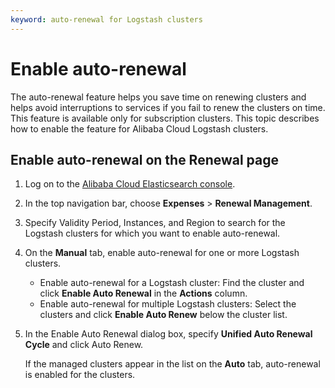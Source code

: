 ```yaml
---
keyword: auto-renewal for Logstash clusters
---
```


# Enable auto-renewal

The auto-renewal feature helps you save time on renewing clusters and helps avoid interruptions to services if you fail to renew the clusters on time. This feature is available only for subscription clusters. This topic describes how to enable the feature for Alibaba Cloud Logstash clusters.

## Enable auto-renewal on the Renewal page

1.  Log on to the [Alibaba Cloud Elasticsearch console](https://elasticsearch.console.aliyun.com/#/home).

2.  In the top navigation bar, choose **Expenses** \> **Renewal Management**.

3.  Specify Validity Period, Instances, and Region to search for the Logstash clusters for which you want to enable auto-renewal.

4.  On the **Manual** tab, enable auto-renewal for one or more Logstash clusters.

    -   Enable auto-renewal for a Logstash cluster: Find the cluster and click **Enable Auto Renewal** in the **Actions** column.
    -   Enable auto-renewal for multiple Logstash clusters: Select the clusters and click **Enable Auto Renew** below the cluster list.
5.  In the Enable Auto Renewal dialog box, specify **Unified Auto Renewal Cycle** and click Auto Renew.

    If the managed clusters appear in the list on the **Auto** tab, auto-renewal is enabled for the clusters.


